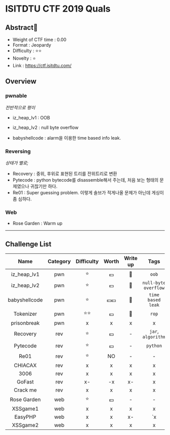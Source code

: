 # ISITDTU CTF 2019 Quals

## Abstract📁

- Weight of CTF time : 0.00
- Format : Jeopardy
- Difficulty : :star::star:
- Novelty : :star: 
- Link : https://ctf.isitdtu.com/



## Overview

### **pwnable**

*전반적으로 평이*

- iz_heap_lv1 : OOB

- iz_heap_lv2 : null byte overflow

- babyshellcode : alarm을 이용한 time based info leak.

  

### Reversing

*상태가 별로;*

- Recovery : 중위, 후위로 표현된 트리를 전위트리로 변환
- Pytecode : python bytecode를 disassemble해서 주는데, 처음 보는 형태의 문제였으나 귀찮기만 하다.
- Re01 : Super guessing problem. 이렇게 솔브가 적게나올 문제가 아닌데 게싱이 좀 심하다.



### Web

- Rose Garden : Warm up



------

## Challenge List

|     Name      | Category |  Difficulty  |      Worth       |         Write up          |         Tags         |
| :-----------: | :------: | :----------: | :--------------: | :-----------------------: | :------------------: |
|  iz_heap_lv1  |   pwn    |    :star:    |     :dollar:     |       :black_flag:        |        `oob`         |
|  iz_heap_lv2  |   pwn    |    :star:    |     :dollar:     |       :black_flag:        | `null-byte overflow` |
| babyshellcode |   pwn    |    :star:    | :dollar::dollar: |       :black_flag:        |  `time based leak`   |
|   Tokenizer   |   pwn    | :star::star: |     :dollar:     | :triangular_flag_on_post: |        `rop`         |
|  prisonbreak  |   pwn    |      x       |        x         |             x             |          x           |
|   Recovery    |   rev    |    :star:    |     :dollar:     |             -             |  `jar`, `algorithm`  |
|   Pytecode    |   rev    |    :star:    |     :dollar:     |             -             |       `python`       |
|     Re01      |   rev    |    :star:    |        NO        |             -             |          -           |
|    CHIACAX    |   rev    |      x       |        x         |             x             |          x           |
|     3006      |   rev    |      x       |        x         |             x             |          x           |
|    GoFast     |   rev    |      x-      |        -x        |            x-             |          x           |
|   Crack me    |   rev    |      x       |        x         |             x             |          x           |
|  Rose Garden  |   web    |    :star:    |     :dollar:     |             -             |          -           |
|   XSSgame1    |   web    |      x       |        x         |             x             |          x           |
|    EasyPHP    |   web    |      x       |        x         |            x-             |          `x          |
|   XSSgame2    |   web    |      x       |        x         |             x             |          x           |

